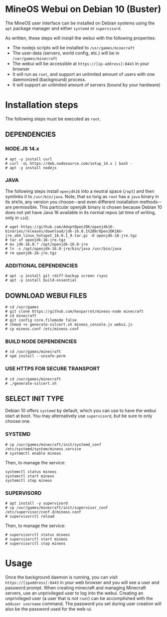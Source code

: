 # MineOS Webui on Debian 10 (Buster)

The MineOS user interface can be installed on Debian systems using the `apt` package manager and either `systemd` or `supervisord`.

As written, these steps will install the webui with the following properties:

* The nodejs scripts will be installed to `/usr/games/minecraft`
* The user-data (servers, world config, etc.) will be in `/var/games/minecraft`
* The webui will be accessible at `https://[ip-address]:8443` in your browser
* It will run as `root`, and support an unlimited amount of users with one daemonized (background) process.
* It will support an unlimited amount of servers (bound by your hardware)

# Installation steps

The following steps must be executed as `root`.

## DEPENDENCIES

### NODE.JS 14.x
```
# apt -y install curl
# curl -sL https://deb.nodesource.com/setup_14.x | bash -
# apt -y install nodejs
```

### JAVA

The following steps install `openjdk16` into a neutral space (`/opt`) and then symlinks it to `/usr/bin/java`. Note, that so long as `root` has a `java` binary in its `$PATH`, any version you choose--and even different installation methods--are permissible. This particular openjdk binary is chosen because Debian 10 does not yet have Java 16 available in its normal repos (at time of writing, only in `sid`).  

```
# wget https://github.com/AdoptOpenJDK/openjdk16-binaries/releases/download/jdk-16.0.1%2B9/OpenJDK16U-jre_x64_linux_hotspot_16.0.1_9.tar.gz -O openjdk-16-jre.tgz
# tar xf openjdk-16-jre.tgz
# mv jdk-16.0.* /opt/openjdk-16.0-jre
# ln -s /opt/openjdk-16.0-jre/bin/java /usr/bin/java
# rm openjdk-16-jre.tgz
```

### ADDITIONAL DEPENDENCIES
```
# apt -y install git rdiff-backup screen rsync
# apt -y install build-essential
```

## DOWNLOAD WEBUI FILES
```
# cd /usr/games
# git clone https://github.com/hexparrot/mineos-node minecraft
# cd minecraft
# git config core.filemode false
# chmod +x generate-sslcert.sh mineos_console.js webui.js
# cp mineos.conf /etc/mineos.conf
```

### BUILD NODE DEPENDENCIES
```
# cd /usr/games/minecraft
# npm install --unsafe-perm
```

### USE HTTPS FOR SECURE TRANSPORT

```
# cd /usr/games/minecraft
# ./generate-sslcert.sh
```

## SELECT INIT TYPE

Debian 10 offers `systemd` by default, which you can use to have the webui start at boot. You may alternatively use `supervisord`, but be sure to only choose one.

### SYSTEMD

```
# cp /usr/games/minecraft/init/systemd_conf /etc/systemd/system/mineos.service
# systemctl enable mineos
```
Then, to manage the service:
```
systemctl status mineos
systemctl start mineos
systemctl stop mineos
```

### SUPERVISORD
```
# apt install -y supervisord
# cp /usr/games/minecraft/init/supervisor_conf /etc/supervisor/conf.d/mineos.conf
# supervisorctl reload
```
Then, to manage the service:
```
# supervisorctl status mineos
# supervisorctl start mineos
# supervisorctl stop mineos
```

# Usage

Once the background daemon is running, you can visit `https://[ipaddress]:8443` in your web browser and you will see a user and password prompt. When creating minecraft and managing Minecraft servers, use an unprivileged user to log into the webui. Creating an unprivileged user (a user that is not `root`) can be accomplished with the `adduser username` command. The password you set during user creation will also be the password used for the web-ui.
